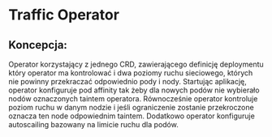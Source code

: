 # Traffic Operator

## Koncepcja:

Operator korzystający z jednego CRD, zawierającego definicję deploymentu który operator ma kontrolować i dwa poziomy
ruchu sieciowego, których nie powinny przekraczać odpowiednio pody i nody.
Startując aplikację, operator konfiguruje pod affinity tak żeby dla nowych podów nie wybierało nodów oznaczonych 
taintem operatora. Równocześnie operator kontroluje poziom ruchu w danym nodzie i jeśli ograniczenie zostanie 
przekroczone oznacza ten node odpowiednim taintem.
Dodatkowo operator konfiguruje autoscailing bazowany na limicie ruchu dla podów.